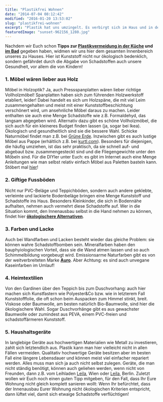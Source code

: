 ```yaml
---
title: "Plastikfrei Wohnen"
date: "2014-07-04 08:12:42"
modified: "2016-01-20 13:53:02"
slug: "plastikfrei-wohnen"
excerpt: "Plastik hat uns umzingelt. Es verbirgt sich im Haus und in der Wohnung überall. Oft tarnt es sich sogar als Holz. Hier unsere Tipps, wie Ihr Plastik als unerwünschten Mitbewohner loswerden könnt!"
featuredImage: "sunset-962156_1280.jpg"
---
```


Nachdem wir Euch schon **Tipps zur [Plastikvermeidung in der Küche](https://www.veganblatt.com/plastikfreie-kueche) und [im Bad](https://www.veganblatt.com/plastikfreies-bad)** gegeben haben, widmen wir uns hier dem gesamten Innenbereich unseres zu Hauses. Hier ist Kunststoff nicht nur ökologisch bedenklich, sondern gefährdet durch die Abgabe von Schadstoffen auch unsere Gesundheit, vor allem die von Kindern!

### 1\. Möbel wären lieber aus Holz

Möbel in Holzoptik? Ja, auch Pressspanplatten wären lieber richtige Vollholzmöbel! Spanplatten haben sich zum führenden Holzwerkstoff etabliert, leider! Dabei handelt es sich um Holzspäne, die mit viel Leim zusammengehalten und meist mit einer Kunststoffbeschichtung verschönert wird, um ansehnliche Möbel daraus zu machen. Leider enthalten sie auch eine Menge Schadstoffe wie z.B. Formaldehyd, das langsam abgegeben wird. Alternativ dazu gibt es schöne Vollholzmöbel, die sich auch für ein kleineres Budget finden lassen (ja, sogar bei Ikea). Ökologisch und gesundheitlich sind sie die bessere Wahl. Schicke Naturmöbel findet man z.B. bei [Grüne Erde](http://www.grueneerde.com/de/Shop/Living/M%C3%B6bel.html). Inzwischen gibt es auch lustige Möbel aus Pappe (erhältlich z.B. bei [kurtl.com](https://www.kurtl.com/)). Besonders für diejenigen, die häufig umziehen, ist das sehr praktisch, da sie schnell auf- und abgebaut bzw. zusammengesteckt sind und die Fliegengewichte unter den Möbeln sind. Für die DIYler unter Euch: es gibt im Internet auch eine Menge Anleitungen wie man selbst relativ einfach Möbel aus Paletten basteln kann. Stöbert mal [hier](https://www.google.at/search?q=palettenm%C3%B6bel&espv=2&tbm=isch&tbo=u&source=univ&sa=X&ei=Pym1U8jDNoHiywPrioGAAw&sqi=2&ved=0CB0QsAQ&biw=1356&bih=512)!

### 2\. Giftige Fussböden

Nicht nur PVC-Beläge und Teppichböden, sondern auch andere geklebte, verleimte und lackierte Bodenbeläge bringen eine Menge Kunststoff und Schadstoffe ins Haus. Besonders Kleinkinder, die sich in Bodennähe aufhalten, nehmen auch vermehrt diese Schadstoffe auf. Wer in die Situation kommt, den Innenausbau selbst in die Hand nehmen zu können, findet hier [**ökologischere Alternativen**](http://www.oeko-energie.de/produkte/oeko-baustoffe/oeko-bodenbelaege/index.php).

### 3\. Farben und Lacke

Auch bei Wandfarben und Lacken besteht wieder das gleiche Problem: sie können wahre Schadstoffbomben sein. Mineralfarben haben den bauphyiologischen Vorteil, dass sie die Wand atmen lassen und so auch Schimmelbildung vorgebeugt wird. Emissionsarme Naturfarben gibt es von der weitverbreiteten Marke [**Auro**](http://www.auro.at/). Aber Achtung: es sind auch unvegane Kaseinfarben im Umlauf!

### 4\. Heimtextilien

Von den Gardinen über den Teppich bis zum Duschvorhang: auch hier machen sich Kunstfastern wie Polyester&Co bzw. wie in letzterem Fall Kunststofffolie, die oft schon beim Auspacken zum Himmel stinkt, breit. Viskose oder Baumwolle, am besten natürlich Bio-Baumwolle, sind hier die ökologischere Wahl. Sogar Duschvorhänge gibt es aus gewachster Baumwolle oder zumindest aus PEVA, einem PVC-freien und schadstoffärmeren Kunststoff.

### 5\. Haushaltsgeräte

In langlebige Geräte aus hochwertigen Materialien wie Metall zu investieren, zahlt sich letztendlich aus. Plastik kann man hier vielleicht nicht in allen Fällen vermeiden. Qualitativ hochwertige Geräte besitzen aber im besten Fall eine längere Lebensdauer und können meist viel einfacher repariert werden. Alles muss man sich ja auch nicht selbst zulegen. Geräte, die man nicht ständig benötigt, können auch geliehen werden, wenn nicht von Freunden, dann z.B. vom Leihladen [Leila](https://www.facebook.com/leihladen), Wien oder [Leila](http://www.leila-berlin.de/), Berlin. Zuletzt wollen wir Euch noch einen guten Tipp mitgeben, für den Fall, dass Ihr Eure Wohnung nicht gleich komplett sanieren wollt: Wenn Ihr befürchtet, dass der Innenausbau Eurer Wohnung nicht ökologischen Kriterien entspricht, dann lüftet viel, damit sich etwaige Schadstoffe verflüchtigen!